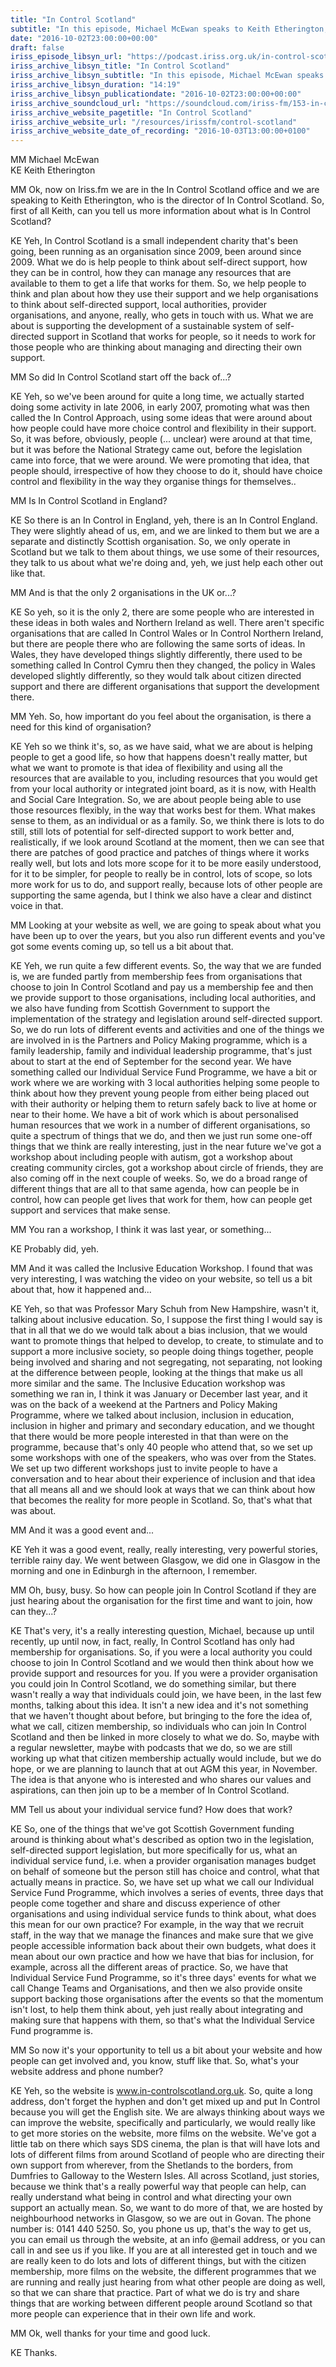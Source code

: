 ```yaml
---
title: "In Control Scotland"
subtitle: "In this episode, Michael McEwan speaks to Keith Etherington, Director of In Control Scotland about the services the organisation provides."
date: "2016-10-02T23:00:00+00:00"
draft: false
iriss_episode_libsyn_url: "https://podcast.iriss.org.uk/in-control-scotland-1"
iriss_archive_libsyn_title: "In Control Scotland"
iriss_archive_libsyn_subtitle: "In this episode, Michael McEwan speaks to Keith Etherington, Director of In Control Scotland about the services the organisation provides."
iriss_archive_libsyn_duration: "14:19"
iriss_archive_libsyn_publicationdate: "2016-10-02T23:00:00+00:00"
iriss_archive_soundcloud_url: "https://soundcloud.com/iriss-fm/153-in-control-scotland"
iriss_archive_website_pagetitle: "In Control Scotland"
iriss_archive_website_url: "/resources/irissfm/control-scotland"
iriss_archive_website_date_of_recording: "2016-10-03T13:00:00+0100"
---
```

MM Michael McEwan  
KE Keith Etherington

MM Ok, now on Iriss.fm we are in the In Control Scotland office and we are speaking to Keith Etherington, who is the director of In Control Scotland. So, first of all Keith, can you tell us more information about what is In Control Scotland?

KE Yeh, In Control Scotland is a small independent charity that's been going, been running as an organisation since 2009, been around since 2009. What we do is help people to think about self-direct support, how they can be in control, how they can manage any resources that are available to them to get a life that works for them. So, we help people to think and plan about how they use their support and we help organisations to think about self-directed support, local authorities, provider organisations, and anyone, really, who gets in touch with us. What we are about is supporting the development of a sustainable system of self-directed support in Scotland that works for people, so it needs to work for those people who are thinking about managing and directing their own support.

MM So did In Control Scotland start off the back of...?

KE Yeh, so we've been around for quite a long time, we actually started doing some activity in late 2006, in early 2007, promoting what was then called the In Control Approach, using some ideas that were around about how people could have more choice control and flexibility in their support. So, it was before, obviously, people (... unclear) were around at that time, but it was before the National Strategy came out, before the legislation came into force, that we were around. We were promoting that idea, that people should, irrespective of how they choose to do it, should have choice control and flexibility in the way they organise things for themselves..

MM Is In Control Scotland in England?

KE So there is an In Control in England, yeh, there is an In Control England. They were slightly ahead of us, em, and we are linked to them but we are a separate and distinctly Scottish organisation. So, we only operate in Scotland but we talk to them about things, we use some of their resources, they talk to us about what we're doing and, yeh, we just help each other out like that.

MM And is that the only 2 organisations in the UK or...?

KE So yeh, so it is the only 2, there are some people who are interested in these ideas in both wales and Northern Ireland as well. There aren't specific organisations that are called In Control Wales or In Control Northern Ireland, but there are people there who are following the same sorts of ideas. In Wales, they have developed things slightly differently, there used to be something called In Control Cymru then they changed, the policy in Wales developed slightly differently, so they would talk about citizen directed support and there are different organisations that support the development there.

MM Yeh. So, how important do you feel about the organisation, is there a need for this kind of organisation?

KE Yeh so we think it's, so, as we have said, what we are about is helping people to get a good life, so how that happens doesn't really matter, but what we want to promote is that idea of flexibility and using all the resources that are available to you, including resources that you would get from your local authority or integrated joint board, as it is now, with Health and Social Care Integration. So, we are about people being able to use those resources flexibly, in the way that works best for them. What makes sense to them, as an individual or as a family. So, we think there is lots to do still, still lots of potential for self-directed support to work better and, realistically, if we look around Scotland at the moment, then we can see that there are patches of good practice and patches of things where it works really well, but lots and lots more scope for it to be more easily understood, for it to be simpler, for people to really be in control, lots of scope, so lots more work for us to do, and support really, because lots of other people are supporting the same agenda, but I think we also have a clear and distinct voice in that.

MM Looking at your website as well, we are going to speak about what you have been up to over the years, but you also run different events and you've got some events coming up, so tell us a bit about that.

KE Yeh, we run quite a few different events. So, the way that we are funded is, we are funded partly from membership fees from organisations that choose to join In Control Scotland and pay us a membership fee and then we provide support to those organisations, including local authorities, and we also have funding from Scottish Government to support the implementation of the strategy and legislation around self-directed support. So, we do run lots of different events and activities and one of the things we are involved in is the Partners and Policy Making programme, which is a family leadership, family and individual leadership programme, that's just about to start at the end of September for the second year. We have something called our Individual Service Fund Programme, we have a bit or work where we are working with 3 local authorities helping some people to think about how they prevent young people from either being placed out with their authority or helping them to return safely back to live at home or near to their home. We have a bit of work which is about personalised human resources that we work in a number of different organisations, so quite a spectrum of things that we do, and then we just run some one-off things that we think are really interesting, just in the near future we've got a workshop about including people with autism, got a workshop about creating community circles, got a workshop about circle of friends, they are also coming off in the next couple of weeks. So, we do a broad range of different things that are all to that same agenda, how can people be in control, how can people get lives that work for them, how can people get support and services that make sense.

MM You ran a workshop, I think it was last year, or something...

KE Probably did, yeh.

MM And it was called the Inclusive Education Workshop. I found that was very interesting, I was watching the video on your website, so tell us a bit about that, how it happened and...

KE Yeh, so that was Professor Mary Schuh from New Hampshire, wasn't it, talking about inclusive education. So, I suppose the first thing I would say is that in all that we do we would talk about a bias inclusion, that we would want to promote things that helped to develop, to create, to stimulate and to support a more inclusive society, so people doing things together, people being involved and sharing and not segregating, not separating, not looking at the difference between people, looking at the things that make us all more similar and the same. The Inclusive Education workshop was something we ran in, I think it was January or December last year, and it was on the back of a weekend at the Partners and Policy Making Programme, where we talked about inclusion, inclusion in education, inclusion in higher and primary and secondary education, and we thought that there would be more people interested in that than were on the programme, because that's only 40 people who attend that, so we set up some workshops with one of the speakers, who was over from the States. We set up two different workshops just to invite people to have a conversation and to hear about their experience of inclusion and that idea that all means all and we should look at ways that we can think about how that becomes the reality for more people in Scotland. So, that's what that was about.

MM And it was a good event and...

KE Yeh it was a good event, really, really interesting, very powerful stories, terrible rainy day. We went between Glasgow, we did one in Glasgow in the morning and one in Edinburgh in the afternoon, I remember.

MM Oh, busy, busy. So how can people join In Control Scotland if they are just hearing about the organisation for the first time and want to join, how can they...?

KE That's very, it's a really interesting question, Michael, because up until recently, up until now, in fact, really, In Control Scotland has only had membership for organisations. So, if you were a local authority you could choose to join In Control Scotland and we would then think about how we provide support and resources for you. If you were a provider organisation you could join In Control Scotland, we do something similar, but there wasn't really a way that individuals could join, we have been, in the last few months, talking about this idea. It isn't a new idea and it's not something that we haven't thought about before, but bringing to the fore the idea of, what we call, citizen membership, so individuals who can join In Control Scotland and then be linked in more closely to what we do. So, maybe with a regular newsletter, maybe with podcasts that we do, so we are still working up what that citizen membership actually would include, but we do hope, or we are planning to launch that at out AGM this year, in November. The idea is that anyone who is interested and who shares our values and aspirations, can then join up to be a member of In Control Scotland.

MM Tell us about your individual service fund? How does that work?

KE So, one of the things that we've got Scottish Government funding around is thinking about what's described as option two in the legislation, self-directed support legislation, but more specifically for us, what an individual service fund, i.e. when a provider organisation manages budget on behalf of someone but the person still has choice and control, what that actually means in practice. So, we have set up what we call our Individual Service Fund Programme, which involves a series of events, three days that people come together and share and discuss experience of other organisations and using individual service funds to think about, what does this mean for our own practice? For example, in the way that we recruit staff, in the way that we manage the finances and make sure that we give people accessible information back about their own budgets, what does it mean about our own practice and how we have that bias for inclusion, for example, across all the different areas of practice. So, we have that Individual Service Fund Programme, so it's three days' events for what we call Change Teams and Organisations, and then we also provide onsite support backing those organisations after the events so that the momentum isn't lost, to help them think about, yeh just really about integrating and making sure that happens with them, so that's what the Individual Service Fund programme is.

MM So now it's your opportunity to tell us a bit about your website and how people can get involved and, you know, stuff like that. So, what's your website address and phone number?

KE Yeh, so the website is www.in-controlscotland.org.uk. So, quite a long address, don't forget the hyphen and don't get mixed up and put In Control because you will get the English site. We are always thinking about ways we can improve the website, specifically and particularly, we would really like to get more stories on the website, more films on the website. We've got a little tab on there which says SDS cinema, the plan is that will have lots and lots of different films from around Scotland of people who are directing their own support from wherever, from the Shetlands to the borders, from Dumfries to Galloway to the Western Isles. All across Scotland, just stories, because we think that's a really powerful way that people can help, can really understand what being in control and what directing your own support an actually mean. So, we want to do more of that, we are hosted by neighbourhood networks in Glasgow, so we are out in Govan. The phone number is: 0141 440 5250. So, you phone us up, that's the way to get us, you can email us through the website, at an info @email address, or you can call in and see us if you like. If you are at all interested get in touch and we are really keen to do lots and lots of different things, but with the citizen membership, more films on the website, the different programmes that we are running and really just hearing from what other people are doing as well, so that we can share that practice. Part of what we do is try and share things that are working between different people around Scotland so that more people can experience that in their own life and work.

MM Ok, well thanks for your time and good luck.

KE Thanks.